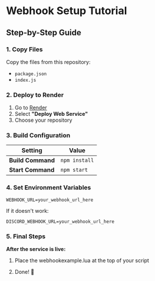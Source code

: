 # Webhook Setup Tutorial

## Step-by-Step Guide

### 1. Copy Files
Copy the files from this repository:
- `package.json`
- `index.js`

### 2. Deploy to Render
1. Go to [Render](https://render.com)
2. Select **"Deploy Web Service"**
3. Choose your repository

### 3. Build Configuration
| Setting          | Value        |
|------------------|-------------|
| **Build Command** | `npm install` |
| **Start Command** | `npm start`   |

### 4. Set Environment Variables
```env
WEBHOOK_URL=your_webhook_url_here 
```
If it doesn't work:
```env
DISCORD_WEBHOOK_URL=your_webhook_url_here
```
### 5. Final Steps
**After the service is live:**

1. Place the webhookexample.lua at the top of your script

2. Done! 🎉
